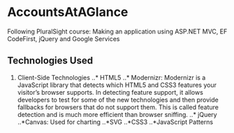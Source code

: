# AccountsAtAGlance

Following PluralSight course: Making an application using ASP.NET MVC, EF CodeFirst, jQuery and Google Services

## Technologies Used

1. Client-Side Technologies
..* HTML5
..* Modernizr: Modernizr is a JavaScript library that detects which HTML5 and CSS3 features your visitor’s browser supports. In detecting feature support, it allows developers to test for some of the new technologies and then provide fallbacks for browsers that do not support them. This is called feature detection and is much more efficient than browser sniffing.
..* jQuery
..*Canvas: Used for charting
..*SVG
..*CSS3
..*JavaScript Patterns
